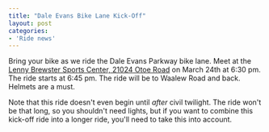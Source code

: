 ```yaml
---
title: "Dale Evans Bike Lane Kick-Off"
layout: post
categories:
- 'Ride news'
---
```


Bring your bike as we ride the Dale Evans Parkway bike lane. Meet at the [Lenny Brewster Sports Center, 21024 Otoe Road](https://www.google.com/maps/place/21024+Otoe+Rd,+Apple+Valley,+CA+92307/@34.5444132,-117.2070043,1205m/data=!3m2!1e3!4b1!4m6!3m5!1s0x80c3623917d5cb19:0x15a180f0ab960754!8m2!3d34.5444132!4d-117.2044294!16s%2Fg%2F11ggs9zj0y?entry=ttu) on March 24th at 6:30 pm. The ride starts at 6:45 pm. The ride will be to Waalew Road and back. Helmets are a must.

Note that this ride doesn't even begin until *after* civil twilight. The ride won't be that long, so you shouldn't need lights, but if you want to combine this kick-off ride into a longer ride, you'll need to take this into account.
